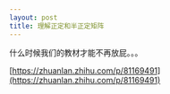 ```yaml
---
layout: post
title: 理解正定和半正定矩阵
---
```


什么时候我们的教材才能不再放屁。。。

[https://zhuanlan.zhihu.com/p/81169491](https://zhuanlan.zhihu.com/p/81169491)